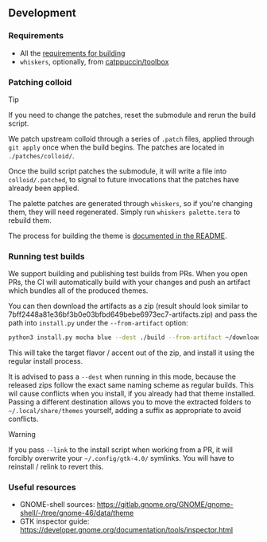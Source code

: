 ## Development

### Requirements
- All the [requirements for building](#building)
- `whiskers`, optionally, from [catppuccin/toolbox](https://github.com/catppuccin/toolbox/tree/main/whiskers#installation)

### Patching colloid
> [!TIP]
> If you need to change the patches, reset the submodule and rerun the build script.

We patch upstream colloid through a series of `.patch` files, applied through `git apply` once when the build begins.
The patches are located in `./patches/colloid/`. 

Once the build script patches the submodule, it will write a file into
`colloid/.patched`, to signal to future invocations that the patches have already been applied.

The palette patches are generated through `whiskers`,
so if you're changing them, they will need regenerated. Simply run `whiskers palette.tera` to rebuild them.

The process for building the theme is [documented in the README](./README.md#building).

### Running test builds
We support building and publishing test builds from PRs. When you open PRs, the CI will automatically build with your changes and push an artifact
which bundles all of the produced themes.

You can then download the artifacts as a zip (result should look similar to 7bff2448a81e36bf3b0e03bfbd649bebe6973ec7-artifacts.zip) and
pass the path into `install.py` under the `--from-artifact` option:
```bash
python3 install.py mocha blue --dest ./build --from-artifact ~/downloads/7bff2448a81e36bf3b0e03bfbd649bebe6973ec7-artifacts.zip
```

This will take the target flavor / accent out of the zip, and install it using the regular install process. 

It is advised to pass a `--dest` when running in this mode, because the released zips follow the exact same naming scheme as regular builds.
This wil cause conflicts when you install, if you already had that theme installed. Passing a different destination allows you to move the 
extracted folders to `~/.local/share/themes` yourself, adding a suffix as appropriate to avoid conflicts.

> [!WARNING]
> If you pass `--link` to the install script when working from a PR, it will forcibly overwrite your `~/.config/gtk-4.0/` symlinks.
> You will have to reinstall / relink to revert this.

### Useful resources
- GNOME-shell sources: https://gitlab.gnome.org/GNOME/gnome-shell/-/tree/gnome-46/data/theme
- GTK inspector guide: https://developer.gnome.org/documentation/tools/inspector.html